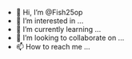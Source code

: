 - 👋 Hi, I’m @Fish25op
- 👀 I’m interested in ...
- 🌱 I’m currently learning ...
- 💞️ I’m looking to collaborate on ...
- 📫 How to reach me ...

<!---
Fish25op/Fish25op is a ✨ special ✨ repository because its `README.md` (this file) appears on your GitHub profile.
You can click the Preview link to take a look at your changes.
--->
